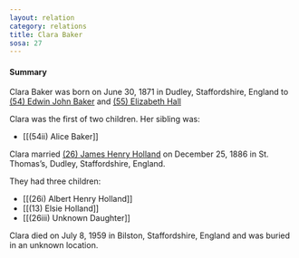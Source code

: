 ```yaml
---
layout: relation
category: relations
title: Clara Baker
sosa: 27
---
```


#### Summary

Clara Baker was born on June 30, 1871 in Dudley, Staffordshire, England to [(54) Edwin John Baker](/54-edwin-john-baker/) and [(55) Elizabeth Hall](/55-elizabeth-hall/)

Clara was the first of two children. Her sibling was:

* [[(54ii) Alice Baker]]

Clara married [(26) James Henry Holland](/26-james-henry-holland/) on December 25, 1886 in St. Thomas’s, Dudley, Staffordshire, England.

They had three children:

* [[(26i) Albert Henry Holland]]
* [[(13) Elsie Holland]]
* [[(26iii) Unknown Daughter]]

Clara died on July 8, 1959 in Bilston, Staffordshire, England and was buried in an unknown location.

<br>
